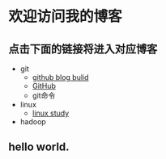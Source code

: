 # 欢迎访问我的博客
## 点击下面的链接将进入对应博客
- git
	- [github blog bulid](https://wanghong1994.github.io/git/blog)
	- [GitHub](https://wanghong1994.github.io/wh)
	- git命令
- linux
	- [linux study](https://github.com/wanghong1994/wanghong1994.github.io/linuxstudy/firstdaystudylinux)
- hadoop
## hello world.